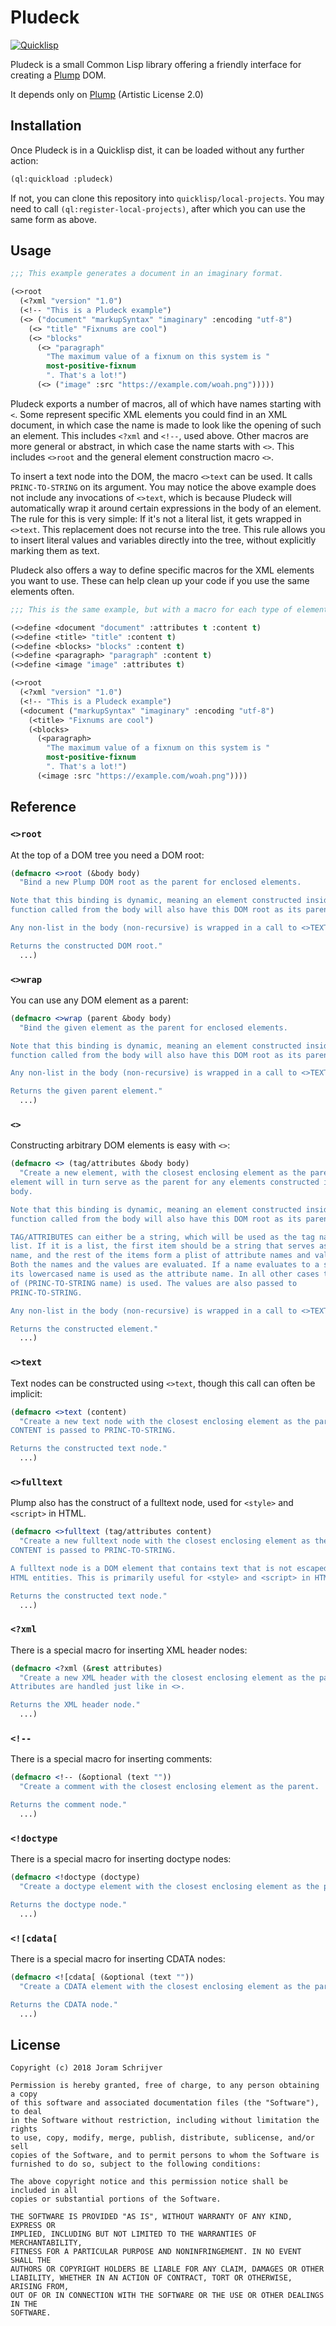 # Pludeck

[![Quicklisp](http://quickdocs.org/badge/pludeck.svg)](http://quickdocs.org/pludeck/)

Pludeck is a small Common Lisp library offering a friendly interface for
creating a [Plump][plump] DOM.

It depends only on [Plump][plump] (Artistic License 2.0)

[plump]: https://shinmera.github.io/plump/

## Installation

Once Pludeck is in a Quicklisp dist, it can be loaded without any further
action:

```lisp
(ql:quickload :pludeck)
```

If not, you can clone this repository into `quicklisp/local-projects`. You may
need to call `(ql:register-local-projects)`, after which you can use the same
form as above.

## Usage

```lisp
;;; This example generates a document in an imaginary format.

(<>root
  (<?xml "version" "1.0")
  (<!-- "This is a Pludeck example")
  (<> ("document" "markupSyntax" "imaginary" :encoding "utf-8")
    (<> "title" "Fixnums are cool")
    (<> "blocks"
      (<> "paragraph"
        "The maximum value of a fixnum on this system is "
        most-positive-fixnum
        ". That's a lot!")
      (<> ("image" :src "https://example.com/woah.png")))))
```

Pludeck exports a number of macros, all of which have names starting with `<`.
Some represent specific XML elements you could find in an XML document, in
which case the name is made to look like the opening of such an element. This
includes `<?xml` and `<!--`, used above. Other macros are more general or
abstract, in which case the name starts with `<>`. This includes `<>root` and
the general element construction macro `<>`.

To insert a text node into the DOM, the macro `<>text` can be used. It calls
`PRINC-TO-STRING` on its argument. You may notice the above example does not
include any invocations of `<>text`, which is because Pludeck will
automatically wrap it around certain expressions in the body of an element. The
rule for this is very simple: If it's not a literal list, it gets wrapped in
`<>text`. This replacement does not recurse into the tree. This rule allows you
to insert literal values and variables directly into the tree, without
explicitly marking them as text.

Pludeck also offers a way to define specific macros for the XML elements you
want to use. These can help clean up your code if you use the same elements
often.

```lisp
;;; This is the same example, but with a macro for each type of element.

(<>define <document "document" :attributes t :content t)
(<>define <title> "title" :content t)
(<>define <blocks> "blocks" :content t)
(<>define <paragraph> "paragraph" :content t)
(<>define <image "image" :attributes t)

(<>root
  (<?xml "version" "1.0")
  (<!-- "This is a Pludeck example")
  (<document ("markupSyntax" "imaginary" :encoding "utf-8")
    (<title> "Fixnums are cool")
    (<blocks>
      (<paragraph>
        "The maximum value of a fixnum on this system is "
        most-positive-fixnum
        ". That's a lot!")
      (<image :src "https://example.com/woah.png"))))
```

## Reference

### `<>root`

At the top of a DOM tree you need a DOM root:

```lisp
(defmacro <>root (&body body)
  "Bind a new Plump DOM root as the parent for enclosed elements.

Note that this binding is dynamic, meaning an element constructed inside a
function called from the body will also have this DOM root as its parent.

Any non-list in the body (non-recursive) is wrapped in a call to <>TEXT.

Returns the constructed DOM root."
  ...)
```

### `<>wrap`

You can use any DOM element as a parent:

```lisp
(defmacro <>wrap (parent &body body)
  "Bind the given element as the parent for enclosed elements.

Note that this binding is dynamic, meaning an element constructed inside a
function called from the body will also have this DOM root as its parent.

Any non-list in the body (non-recursive) is wrapped in a call to <>TEXT.

Returns the given parent element."
  ...)
```

### `<>`

Constructing arbitrary DOM elements is easy with `<>`:

```lisp
(defmacro <> (tag/attributes &body body)
  "Create a new element, with the closest enclosing element as the parent. This
element will in turn serve as the parent for any elements constructed in its
body.

Note that this binding is dynamic, meaning an element constructed inside a
function called from the body will also have this DOM root as its parent.

TAG/ATTRIBUTES can either be a string, which will be used as the tag name, or a
list. If it is a list, the first item should be a string that serves as the tag
name, and the rest of the items form a plist of attribute names and values.
Both the names and the values are evaluated. If a name evaluates to a symbol,
its lowercased name is used as the attribute name. In all other cases the value
of (PRINC-TO-STRING name) is used. The values are also passed to
PRINC-TO-STRING.

Any non-list in the body (non-recursive) is wrapped in a call to <>TEXT.

Returns the constructed element."
  ...)
```

### `<>text`

Text nodes can be constructed using `<>text`, though this call can often be
implicit:

```lisp
(defmacro <>text (content)
  "Create a new text node with the closest enclosing element as the parent.
CONTENT is passed to PRINC-TO-STRING.

Returns the constructed text node."
  ...)
```

### `<>fulltext`

Plump also has the construct of a fulltext node, used for `<style>` and
`<script>` in HTML.

```lisp
(defmacro <>fulltext (tag/attributes content)
  "Create a new fulltext node with the closest enclosing element as the parent.
CONTENT is passed to PRINC-TO-STRING.

A fulltext node is a DOM element that contains text that is not escaped using
HTML entities. This is primarily useful for <style> and <script> in HTML.

Returns the constructed text node."
  ...)
```

### `<?xml`

There is a special macro for inserting XML header nodes:

```lisp
(defmacro <?xml (&rest attributes)
  "Create a new XML header with the closest enclosing element as the parent.
Attributes are handled just like in <>.

Returns the XML header node."
  ...)
```

### `<!--`

There is a special macro for inserting comments:

```lisp
(defmacro <!-- (&optional (text ""))
  "Create a comment with the closest enclosing element as the parent.

Returns the comment node."
  ...)
```

### `<!doctype`

There is a special macro for inserting doctype nodes:

```lisp
(defmacro <!doctype (doctype)
  "Create a doctype element with the closest enclosing element as the parent.

Returns the doctype node."
  ...)
```

### `<![cdata[`

There is a special macro for inserting CDATA nodes:

```lisp
(defmacro <![cdata[ (&optional (text ""))
  "Create a CDATA element with the closest enclosing element as the parent.

Returns the CDATA node."
  ...)
```

## License

    Copyright (c) 2018 Joram Schrijver

    Permission is hereby granted, free of charge, to any person obtaining a copy
    of this software and associated documentation files (the "Software"), to deal
    in the Software without restriction, including without limitation the rights
    to use, copy, modify, merge, publish, distribute, sublicense, and/or sell
    copies of the Software, and to permit persons to whom the Software is
    furnished to do so, subject to the following conditions:

    The above copyright notice and this permission notice shall be included in all
    copies or substantial portions of the Software.

    THE SOFTWARE IS PROVIDED "AS IS", WITHOUT WARRANTY OF ANY KIND, EXPRESS OR
    IMPLIED, INCLUDING BUT NOT LIMITED TO THE WARRANTIES OF MERCHANTABILITY,
    FITNESS FOR A PARTICULAR PURPOSE AND NONINFRINGEMENT. IN NO EVENT SHALL THE
    AUTHORS OR COPYRIGHT HOLDERS BE LIABLE FOR ANY CLAIM, DAMAGES OR OTHER
    LIABILITY, WHETHER IN AN ACTION OF CONTRACT, TORT OR OTHERWISE, ARISING FROM,
    OUT OF OR IN CONNECTION WITH THE SOFTWARE OR THE USE OR OTHER DEALINGS IN THE
    SOFTWARE.
